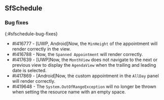 ## SfSchedule

### Bug fixes
{:#sfschedule-bug-fixes}

* \#I416777 - [UWP, Android]Now, the `MinHeight` of the appointment will render correctly in the view.
* \#I416788 - Now, the `Spanned Appointment` will render correctly.
* \#I417639 - [UWP]Now, the `MonthView` does not navigate to the next or previous view to display the `AgendaView` when the trailing and leading date is selected.
* \#I417869 - [Android]Now, the custom appointment in the `AllDay` panel will render correctly.
* \#I419648 - The `System.OutOfRangeException` will no longer be thrown when setting the resource name with an empty space.
